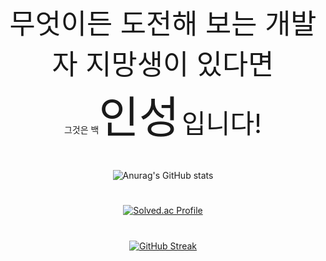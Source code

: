 <div align="center">
 <span style="font-size:320%">무엇이든 도전해 보는 개발자 지망생이 있다면</span><br>그것은 
 백<span style="font-size:500%">인성</span>  <span style="font-size:300%">입니다!</span><br>

#      

![Anurag's GitHub stats](https://github-readme-stats.vercel.app/api?username=dlstjd0237&show_icons=true&theme=cobalt&include_all_commits=true)

#      
[![Solved.ac Profile](http://mazassumnida.wtf/api/v2/generate_badge?boj=dlstjd0237)](https://solved.ac/dlstjd0237/)
#      
[![GitHub Streak](https://streak-stats.demolab.com?user=dlstjd0237&theme=dracula&border_radius=5&locale=ko)](https://git.io/streak-stats)
</div>

